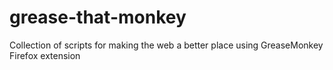 grease-that-monkey
==================

Collection of scripts for making the web a better place using GreaseMonkey Firefox extension
